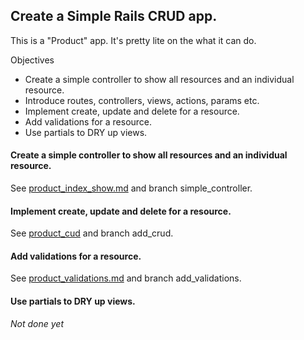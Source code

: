 ## Create a Simple Rails CRUD app.

This is a "Product" app. It's pretty lite on the what it can do.


Objectives    
* Create a simple controller to show all resources and an individual resource.  
* Introduce routes, controllers, views, actions, params etc.  
* Implement create, update and delete for a resource.  
* Add validations for a resource.  
* Use partials to DRY up views.


#### Create a simple controller to show all resources and an individual resource.  

See [product_index_show.md](product_index_show.md) and branch simple_controller.


#### Implement create, update and delete for a resource.

See [product_cud](product_cud) and branch add_crud.  


#### Add validations for a resource.

See [product_validations.md](instructor_notes_3.md) and branch add_validations.  

#### Use partials to DRY up views.

_Not done yet_





